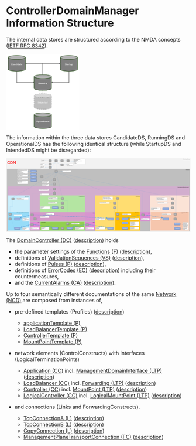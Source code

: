 # ControllerDomainManager Information Structure  

The internal data stores are structured according to the NMDA concepts ([IETF RFC 8342](https://datatracker.ietf.org/doc/html/rfc8342)).  

<img src="./diagrams/NmdaDataStores.png" alt="NmdaDataStores" width="200" style="display: block; margin: 10 auto"/>  

The information within the three data stores CandidateDS, RunningDS and OperationalDS has the following identical structure (while StartupDS and IntendedDS might be disregarded):  

<img src="./diagrams/InformationStructure.png" alt="InformationStructure" width="800" style="display: block; margin: 20 auto"/>  
 
The [DomainController (DC)](./schemas/00_DomainController.yaml) ([description](Index.md#domaincontroller)) holds  
- the parameter settings of the [Functions (F)](./schemas/02_Function.yaml) ([description](Index.md#function)),  
- definitions of [ValidationSequences (VS)](./schemas/03_ValidationSequence.yaml) ([description](../Functions/Validation/ValidationOrchestrator.md)),  
- definitions of [Pulses (P)](./schemas/04_Pulser.yaml) ([description](../Functions/Pulser/Pulser.md)),  
- definitions of [ErrorCodes (EC)](./schemas/05_ErrorCode.yaml) ([description](../Functions/Implementation/ImplementationOrchestrator.md)) including their countermeasures,  
- and the [CurrentAlarms (CA)](./schemas/06_CurrentAlarm.yaml) ([description](../Functions/Monitoring/MonitoringFunctions.md#currentalarms)).  

Up to four semantically different documentations of the same [Network (NCD)](./schemas/09_NetworkControlDomain.yaml) are composed from instances of,   

- pre-defined templates (Profiles) ([description](Index.md#profiles)) 
  - [applicationTemplate (P)](./schemas/10_ApplicationTemplate.yaml)  
  - [LoadBalancerTemplate (P)](./schemas/20_LoadBalancerTemplate.yaml)  
  - [ControllerTemplate (P)](./schemas/30_ControllerTemplate.yaml)  
  - [MountPointTemplate (P)](./schemas/35_MountPointTemplate.yaml)  

- network elements (ControlConstructs) with interfaces (LogicalTerminationPoints)  
  - [Application (CC)](./schemas/11_Application.yaml) incl. [ManagementDomainInterface (LTP)](./schemas/12_ManagementDomainInterface.yaml) ([description](Index.md#managementdomaininterface))  
  - [LoadBalancer (CC)](./schemas/21_LoadBalancer.yaml) incl. [Forwarding (LTP)](./schemas/22_Forwarding.yaml) ([description](Index.md#forwarding))  
  - [Controller (CC)](./schemas/31_Controller.yaml) incl. [MountPoint (LTP)](./schemas/36_MountPoint.yaml) ([description](Index.md#mountpoint))  
  - [LogicalController (CC)](./schemas/41_LogicalController.yaml) incl. [LogicalMountPoint (LTP)](./schemas/42_LogicalMountPoint.yaml) ([description](Index.md#logicalmountpoint))  

- and connections (Links and ForwardingConstructs).  
  - [TcpConnectionA (L)](./schemas/80_TcpConnectionA.yaml) ([description](Index.md#tcpconnectiona))  
  - [TcpConnectionB (L)](./schemas/81_TcpConnectionB.yaml) ([description](Index.md#tcpconnectionb))  
  - [CopyConnection (L)](./schemas/85_CopyConnection.yaml) ([description](Index.md#copyconnection))    
  - [ManagementPlaneTransportConnection (FC)](./schemas/88_ManagementPlaneTransportConnection.yaml) ([description](Index.md#managementplanetransportconnection))  
